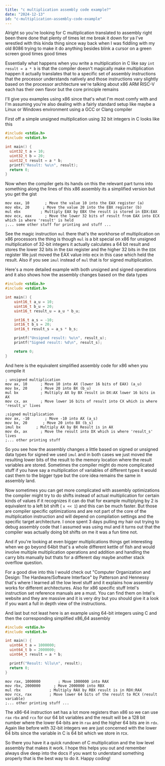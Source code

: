 ```yaml
---
title: "c multiplication assembly code example?"
date: "2024-12-13"
id: "c-multiplication-assembly-code-example"
---
```


Alright so you're looking for C multiplication translated to assembly right been there done that plenty of times let me break it down for ya I've wrestled with this kinda thing since way back when I was fiddling with my old 8086 trying to make it do anything besides blink a cursor on a green screen good times good times

Essentially what happens when you write a multiplication in C like say `int result = a * b` is that the compiler doesn't magically make multiplication happen it actually translates that to a specific set of assembly instructions that the processor understands natively and those instructions vary slightly based on the processor architecture we're talking about x86 ARM RISC-V each has their own flavor but the core principle remains

I'll give you examples using x86 since that's what I'm most comfy with and I'm assuming you're also dealing with a fairly standard setup like maybe a Linux or Windows environment using a GCC or Clang compiler

First off a simple unsigned multiplication using 32 bit integers in C looks like this

```c
#include <stdio.h>
#include <stdint.h>

int main() {
  uint32_t a = 10;
  uint32_t b = 20;
  uint32_t result = a * b;
  printf("Result: %u\n", result);
  return 0;
}
```

Now when the compiler gets its hands on this the relevant part turns into something along the lines of this x86 assembly its a simplified version but you get the gist

```assembly
mov eax, 10       ; Move the value 10 into the EAX register (a)
mov ebx, 20      ; Move the value 20 into the EBX register (b)
mul ebx         ; Multiply EAX by EBX the result is stored in EDX:EAX
mov ecx, eax      ; Move the lower 32 bits of result from EAX into ECX which is where 'result' is held
;... some other stuff for printing and stuff ...
```

See the magic instruction `mul` there that's the workhorse of multiplication on x86 processors  the thing is though `mul` is a bit special on x86 for unsigned multiplication of 32-bit integers it actually calculates a 64 bit result and stores the lower 32 bits in the `EAX` register and the higher 32 bits in the `EDX` register We just moved the EAX value into ecx in this case which held the result. Also if you see `imul` instead of `mul` that is for signed multiplication.

Here's a more detailed example with both unsigned and signed operations and it also shows how the assembly changes based on the data types

```c
#include <stdio.h>
#include <stdint.h>

int main() {
    uint16_t a_u = 10;
    uint16_t b_u = 20;
    uint16_t result_u = a_u * b_u;

    int16_t a_s = -10;
    int16_t b_s = 20;
    int16_t result_s = a_s * b_s;

    printf("Unsigned result: %u\n", result_u);
    printf("Signed result: %d\n", result_s);

    return 0;
}
```

And here is the equivalent simplified assembly code for x86 when you compile it

```assembly
; unsigned multiplication
mov ax, 10      ; Move 10 into AX (lower 16 bits of EAX) (a_u)
mov bx, 20      ; Move 20 into BX (b_u)
mul bx          ; Multiply AX by BX result in DX:AX lower 16 bits in AX
mov cx, ax      ; Move lower 16 bits of result into CX which is where 'result_u' lives

;signed multiplication
mov ax, -10       ; Move -10 into AX (a_s)
mov bx, 20       ; Move 20 into BX (b_s)
imul bx       ; Multiply AX by BX Result is in AX
mov dx, ax      ; Move the result into DX which is where 'result_s' lives
;... other printing stuff
```

So you see how the assembly changes a little based on signed or unsigned data types for signed we used `imul` and in both cases we just moved the resulting lower bits of the result to the memory location where the result variables are stored. Sometimes the compiler might do more complicated stuff if you have say a multiplication of variables of different types it would cast them to the bigger type but the core idea remains the same in assembly land.

Now sometimes you can get more complicated with assembly optimizations the compiler might try to do shifts instead of actual multiplication for certain kinds of values if it recognizes it can do that for example multiplying by 2 is equivalent to a left bit shift ( `x << 1`) and this can be much faster. But those are compiler specific optimizations and are not part of the core of the multiplication instruction and will depend on compilation settings and the specific target architecture. I once spent 3 days pulling my hair out trying to debug assembly code that I assumed was using mul and it turns out that the compiler was actually doing bit shifts on me it was a fun time not.

And if you're looking at even bigger multiplications things get interesting when we go beyond 64bit that's a whole different kettle of fish and would involve multiple multiplication operations and addition and handling the carry bits manually but thats for a different day maybe another stack overflow question.

For a good dive into this I would check out "Computer Organization and Design: The Hardware/Software Interface" by Patterson and Hennessy that's where I learned all the low level stuff and it explains how assembly works for different architectures. Also for x86 specific stuff Intel's instruction set reference manuals are a must. You can find them on Intel's website and they are massive and it is very dry but you should give it a look if you want a full in depth view of the instructions.

And last but not least here is an example using 64-bit integers using C and then the corresponding simplified x86_64 assembly

```c
#include <stdio.h>
#include <stdint.h>

int main() {
  uint64_t a = 1000000;
  uint64_t b = 2000000;
  uint64_t result = a * b;

  printf("Result: %llu\n", result);
  return 0;
}
```

```assembly
mov rax, 1000000        ; Move 1000000 into RAX
mov rbx, 2000000      ; Move 2000000 into RBX
mul rbx             ; Multiply RAX by RBX result is in RDX:RAX
mov rcx, rax        ; Move lower 64 bits of the result to RCX (result variable)
;... other printing stuff ...
```

The x86-64 instruction set has a lot more registers than x86 so we can use `rax` `rbx` and `rcx` for our 64 bit variables and the result will be a 128 bit number where the lower 64-bits are in `rax` and the higher 64 bits are in `rdx`. Again like before with 32-bit integers we are just concerned with the lower 64 bits since the variable in C is 64 bit which we store in rcx.

So there you have it a quick rundown of C multiplication and the low level assembly that makes it work. I hope this helps you out and remember always dive deep into the docs if you want to understand something properly that is the best way to do it. Happy coding!
